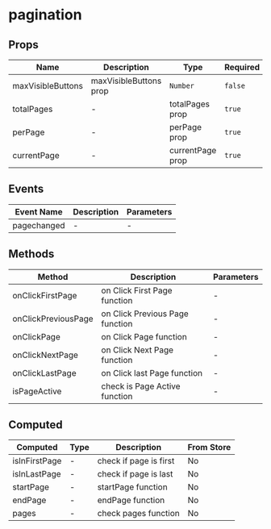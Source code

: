 # pagination

## Props

<!-- @vuese:pagination:props:start -->
|Name|Description|Type|Required|Default|
|---|---|---|---|---|
|maxVisibleButtons|maxVisibleButtons prop|`Number`|`false`|3|
|totalPages|-|totalPages prop|`true`|-|
|perPage|-|perPage prop|`true`|-|
|currentPage|-|currentPage prop|`true`|-|

<!-- @vuese:pagination:props:end -->


## Events

<!-- @vuese:pagination:events:start -->
|Event Name|Description|Parameters|
|---|---|---|
|pagechanged|-|-|

<!-- @vuese:pagination:events:end -->


## Methods

<!-- @vuese:pagination:methods:start -->
|Method|Description|Parameters|
|---|---|---|
|onClickFirstPage|on Click First Page function|-|
|onClickPreviousPage|on Click Previous Page function|-|
|onClickPage|on Click Page function|-|
|onClickNextPage|on Click Next Page function|-|
|onClickLastPage|on Click last Page function|-|
|isPageActive|check is Page Active function|-|

<!-- @vuese:pagination:methods:end -->


## Computed

<!-- @vuese:pagination:computed:start -->
|Computed|Type|Description|From Store|
|---|---|---|---|
|isInFirstPage|-|check if page is first|No|
|isInLastPage|-|check if page is  last|No|
|startPage|-|startPage function|No|
|endPage|-|endPage function|No|
|pages|-|check pages function|No|

<!-- @vuese:pagination:computed:end -->


